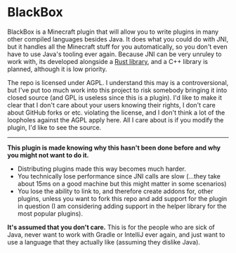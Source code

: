# BlackBox

BlackBox is a Minecraft plugin that will allow you to write plugins in many other compiled languages besides Java. It does what you could do with JNI, but it handles all the Minecraft stuff for you automatically, so you don't even have to use Java's tooling ever again. Because JNI can be very unruley to work with, its developed alongside a [Rust library](https://github.com/BlackBoxMC/blackbox-rs/), and a C++ library is planned, although it is low priority.

The repo is licensed under AGPL. I understand this may is a controversional, but I've put too much work into this project to risk somebody bringing it into closed source (and GPL is useless since this is a plugin). I'd like to make it clear that I don't care about your users knowing their rights, I don't care about GitHub forks or etc. violating the license, and I don't think a lot of the loopholes against the AGPL apply here. All I care about is if you modify the plugin, I'd like to see the source.

---

**This plugin is made knowing why this hasn't been done before and why you might not want to do it.** 

- Distributing plugins made this way becomes much harder.
- You technically lose performance since JNI calls are slow (...they take about 15ms on a good machine but this might matter in some scenarios)
- You lose the ability to link to, and therefore create addons for, other plugins, unless you want to fork this repo and add support for the plugin in question (I am considering adding support in the helper library for the most popular plugins). 

**It's assumed that you don't care.** This is for the people who are sick of Java, never want to work with Gradle or IntelliJ ever again, and just want to use a language that they actually like (assuming they dislike Java).
